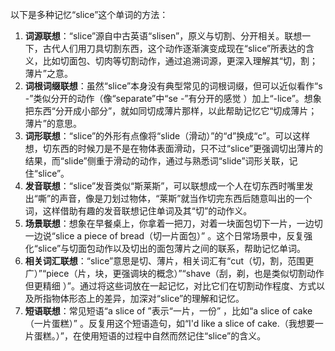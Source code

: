 以下是多种记忆“slice”这个单词的方法：
1. **词源联想**：“slice”源自中古英语“slisen”，原义与切割、分开相关。联想一下，古代人们用刀具切割东西，这个动作逐渐演变成现在“slice”所表达的含义，比如切面包、切肉等切割动作，通过追溯词源，更深入理解其“切，割；薄片”之意。
2. **词根词缀联想**：虽然“slice”本身没有典型常见的词根词缀，但可以近似看作“s -”类似分开的动作（像“separate”中“se -”有分开的感觉 ）加上“-lice”。想象把东西“分开成小部分”，就如同切成薄片那样，以此帮助记忆它“切成薄片；薄片”的意思。
3. **词形联想**：“slice”的外形有点像将“slide（滑动）”的“d”换成“c”。可以这样想，切东西的时候刀是不是在物体表面滑动，只不过“slice”更强调切出薄片的结果，而“slide”侧重于滑动的动作，通过与熟悉词“slide”词形关联，记住“slice”。
4. **发音联想**：“slice”发音类似“斯莱斯”，可以联想成一个人在切东西时嘴里发出“嘶”的声音，像是刀划过物体，“莱斯”就当作切完东西后随意叫出的一个词，这样借助有趣的发音联想记住单词及其“切”的动作义。 
5. **场景联想**：想象在早餐桌上，你拿着一把刀，对着一块面包切下一片，一边切一边说“slice a piece of bread（切一片面包）” 。这个日常场景中，反复强化“slice”与切面包动作以及切出的面包薄片之间的联系，帮助记忆单词。
6. **相关词汇联想**：“slice”意思是切、薄片，相关词汇有“cut（切，割，范围更广）”“piece（片，块，更强调块的概念）”“shave（刮，剃，也是类似切割动作但更精细 ）”。通过将这些词放在一起记忆，对比它们在切割动作程度、方式以及所指物体形态上的差异，加深对“slice”的理解和记忆。
7. **短语联想**：常见短语“a slice of ”表示“一片，一份” ，比如“a slice of cake（一片蛋糕）” 。反复用这个短语造句，如“I'd like a slice of cake.（我想要一片蛋糕。）”，在使用短语的过程中自然而然记住“slice”的含义。 